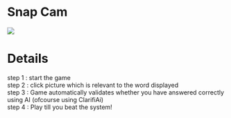 # Snap Cam

<img src="http://i.imgur.com/D782NYS.png" />

# Details
 
 step 1 : start the game <br>
 step 2 : click picture which is relevant to the word displayed <br>
 step 3 : Game automatically validates whether you have answered correctly using AI (ofcourse using ClarifiAi) <br>
 step 4 : Play till you beat the system! <br>

